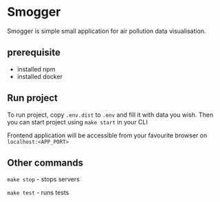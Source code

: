 # Smogger

Smogger is simple small application for air pollution data visualisation.

## prerequisite
- installed npm
- installed docker

## Run project
To run project, copy `.env.dist` to `.env` and fill it with data you wish.
Then you can start project using `make start` in your CLI

Frontend application will be accessible from your favourite browser on `localhost:<APP_PORT>`

## Other commands
`make stop` - stops servers

`make test` - runs tests